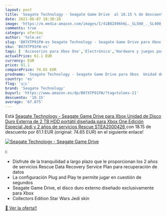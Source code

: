 ```yaml
---
layout: post
title: 'Seagate Technology - Seagate Game Drive  al 18.15 % de descuento'
date: 2021-06-07 18:30:28
image: 'https://m.media-amazon.com/images/I/41B8Z496h6L._SL500_._SL400_.jpg'
comments: true
category: ofertas
author: 'tole.es'
slug: 'B07XTP91FW-es Seagate Technology - Seagate Game Drive para Xbox Unidad...'
sku: 'B07XTP91FW-es'
tags: [ 'Accesorios para Xbox One','Electrónica','Hardware y juegos para Xbox One','Informática','Memoria para Xbox One','Videojuegos','seagate technology','xbox', ]
actualPrice: 61.1 EUR
currency: EUR
price: 61.1
comparePrice: 74.65 EUR
prodname: 'Seagate Technology - Seagate Game Drive para Xbox  Unidad de Disco Duro Externa de 2 TB  HDD portátil  diseñada para Xbox One  Edición Especial Jedi   y 2 años de servicios Rescue  STEA2000426 '
country: 'es'
flag: '🇪🇸'
brand: 'Seagate Technology'
buyurl: 'https://www.amazon.es/dp/B07XTP91FW/?tag=tolees-21'
descuento: '18.15'
average: '67.875'
---
```


Está [Seagate Technology - Seagate Game Drive para Xbox  Unidad de Disco Duro Externa de 2 TB  HDD portátil  diseñada para Xbox One  Edición Especial Jedi   y 2 años de servicios Rescue  STEA2000426 ](https://www.amazon.es/dp/B07XTP91FW/?tag=tolees-21) con 18.15 de descuento por 61.1 EUR (original: 74.65 EUR) en el siguiente enlace!

[![Seagate Technology - Seagate Game Drive ](https://m.media-amazon.com/images/I/41B8Z496h6L._SL500_._SL400_.jpg)](https://www.amazon.es/dp/B07XTP91FW/?tag=tolees-21)

ℹ️:

- Disfrute de la tranquilidad a largo plazo que le proporcionan los 2 años de servicios Rescue Data Recovery Service Plan para recuperación de datos
- La configuración Plug and Play te permite jugar en cuestión de segundos
- Seagate Game Drive, el disco duro externo diseñado exclusivamente para Xbox
- Collectors Edition Star Wars Jedi skin

[🛒 Ver la oferta!!](https://www.amazon.es/dp/B07XTP91FW/?tag=tolees-21)
